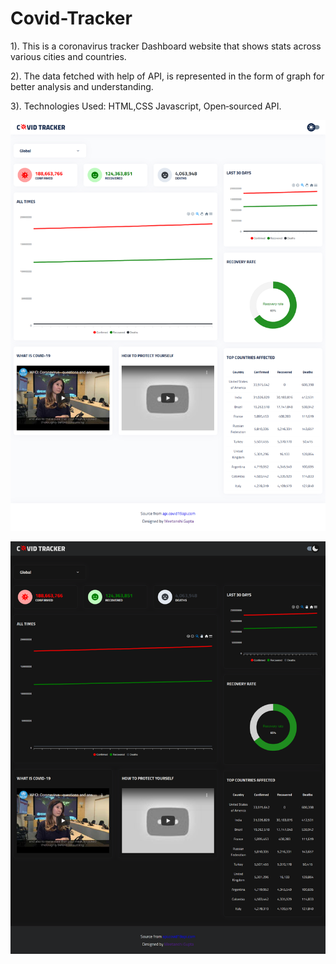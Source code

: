 # Covid-Tracker

1). This is a coronavirus tracker Dashboard website that shows
stats across various cities and countries.

2). The data fetched with help of API, is represented in the form of
graph for better analysis and understanding.

3). Technologies Used: HTML,CSS Javascript, Open‐sourced API.

![image](https://github.com/Meetanshi25/Covid-Tracker/blob/master/covid-tracker-main/Images/Covid_main.png?raw=true)


![image](https://github.com/Meetanshi25/Covid-Tracker/blob/master/covid-tracker-main/Images/Covid_main_darkmode.png?raw=true)

